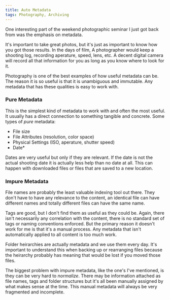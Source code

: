 ```yaml
---
title: Auto Metadata
tags: Photography, Archiving
---
```

<p>One interesting part of the weekend photographic seminar I just got
back from was the emphasis on metadata.</p>

<p>It's important to take great photos, but it's just as important to
know how you got those results. In the days of film, A photographer
would keep a shooting log, recording aperature, speed, lens, etc. A
decent digital camera will record all that information for you as long
as you know where to look for it.</p>

<p>Photography is one of the best examples of how useful metadata can be.
The reason it is so useful is that it is unambiguous and immutable.
Any metadata that has these qualities is easy to work with.</p>

<h3>Pure Metadata</h3>

<p>This is the simplest kind of metadata to work with and often the most
useful. It usually has a direct connection to something tangible and
concrete. Some types of <em>pure</em> metadata:</p>

<ul>
<li>File size</li>
<li>File Attributes (resolution, color space)</li>
<li>Physical Settings (ISO, aperature, shutter speed)</li>
<li>Date*</li>
</ul>

<p>Dates are very useful but only if they are relevant. If the date is
not the actual shooting date it is actually less help than no date at
all. This can happen with downloaded files or files that are saved
to a new location.</p>

<h3>Impure Metadata</h3>

<p>File names are probably the least valuable indexing tool out there.
They don't have to have any relevance to the content, an identical
file can have different names and totally different files can have the
same name.</p>

<p>Tags are good, but I don't find them as useful as they could be.
Again, there isn't necessarily any correlation with the content, there
is no standard set of tags or naming conventions enforced. But the
primary reason it doesn't work for me is that it's a manual process.
Any metadata that isn't automatically applied to all content is too
much work.</p>

<p>Folder heirarchies are actually metadata and we use them every day.
It's important to understand this when backing up or rearranging
files because the heirarchy probably has meaning that would be lost if
you moved those files. </p>

<p>The biggest problem with impure metadata, like the one's I've
mentioned, is they can be very hard to <em>normalize</em>. There may be
information attached as file names, tags and folder structures but
it's all been manually assigned by what makes sense at the time. This
manual metadata will always be very fragmented and incomplete.</p>
